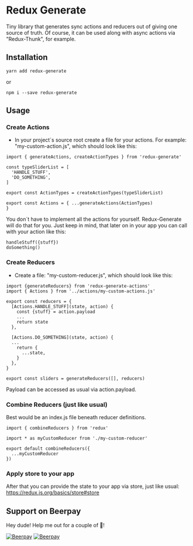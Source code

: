 # Redux Generate
Tiny library that generates sync actions and reducers out of giving one source of truth. Of course, it can be used along with async actions via "Redux-Thunk", for example.

## Installation

```
yarn add redux-generate
``` 

or 

``` 
npm i --save redux-generate
```


## Usage

### Create Actions
- In your project´s source root create a file for your actions. For example: "my-custom-action.js", which should look like this:

``` 
import { generateActions, createActionTypes } from 'redux-generate'

const typeSliderList = [
  'HANDLE_STUFF',
  'DO_SOMETHING',
]

export const ActionTypes = createActionTypes(typeSliderList)

export const Actions = { ...generateActions(ActionTypes) 
}

```  

You don´t have to implement all the actions for yourself. Redux-Generate will do that for you. Just keep in mind, that later on in your app you can call with your action like this:

``` 
handleStuff({stuff})
doSomething()
``` 

### Create Reducers

- Create a file: "my-custom-reducer.js", which should look like this:

``` 
import {generateReducers} from 'redux-generate-actions'
import { Actions } from '../actions/my-custom-actions.js'

export const reducers = {
  [Actions.HANDLE_STUFF](state, action) {
    const {stuff} = action.payload
    ...
    return state
  },

  [Actions.DO_SOMETHING](state, action) {
  ...
    return {
      ...state,
    }
  },
}

export const sliders = generateReducers([], reducers)

```  

Payload can be accessed as usual via action.payload.


### Combine Reducers (just like usual)
Best would be an index.js file beneath reducer definitions.

``` 
import { combineReducers } from 'redux'

import * as myCustomReducer from './my-custom-reducer'

export default combineReducers({
  ...myCustomReducer
})

``` 

### Apply store to your app
After that you can provide the state to your app via store, just like usual: https://redux.js.org/basics/store#store



## Support on Beerpay
Hey dude! Help me out for a couple of :beers:!

[![Beerpay](https://beerpay.io/TimSusa/redux-generate/badge.svg?style=beer-square)](https://beerpay.io/TimSusa/redux-generate)  [![Beerpay](https://beerpay.io/TimSusa/redux-generate/make-wish.svg?style=flat-square)](https://beerpay.io/TimSusa/redux-generate?focus=wish)
